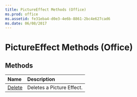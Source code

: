```yaml
---
title: PictureEffect Methods (Office)
ms.prod: office
ms.assetid: fe31eba4-d0e3-4e6b-8861-2bc4e627cad6
ms.date: 06/08/2017
---
```



# PictureEffect Methods (Office)

## Methods



|**Name**|**Description**|
|:-----|:-----|
|[Delete](pictureeffect-delete-method-office.md)|Deletes a Picture Effect.|

